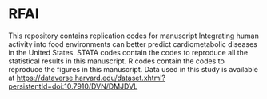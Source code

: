 # RFAI
This repository contains replication codes for manuscript Integrating human activity into food environments can better predict cardiometabolic diseases in the United States. STATA codes contain the codes to reproduce all the statistical results in this manuscript. R codes contain the codes to reproduce the figures in this manuscript. Data used in this study is available at https://dataverse.harvard.edu/dataset.xhtml?persistentId=doi:10.7910/DVN/DMJDVL
